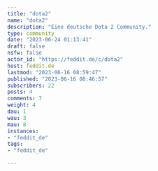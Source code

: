 ```yaml
---
title: "dota2" 
name: "dota2"
description: "Eine deutsche Dota 2 Community."
type: community
date: "2023-06-24 01:13:41"
draft: false
nsfw: false
actor_id: "https://feddit.de/c/dota2"
host: feddit.de
lastmod: "2023-06-16 08:59:47"
published: "2023-06-16 08:46:57"
subscribers: 22
posts: 4
comments: 7
weight: 4
dau: 1
wau: 3
mau: 8
instances:
- "feddit_de"
tags: 
- "feddit_de"

---
```

